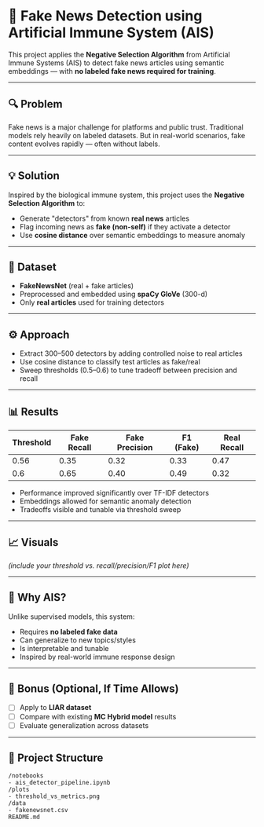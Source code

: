 # 🧠 Fake News Detection using Artificial Immune System (AIS)

This project applies the **Negative Selection Algorithm** from Artificial Immune Systems (AIS) to detect fake news articles using semantic embeddings — with **no labeled fake news required for training**.

---

## 🔍 Problem

Fake news is a major challenge for platforms and public trust. Traditional models rely heavily on labeled datasets. But in real-world scenarios, fake content evolves rapidly — often without labels.

---

## 💡 Solution

Inspired by the biological immune system, this project uses the **Negative Selection Algorithm** to:

- Generate "detectors" from known **real news** articles
- Flag incoming news as **fake (non-self)** if they activate a detector
- Use **cosine distance** over semantic embeddings to measure anomaly

---

## 🧪 Dataset

- **FakeNewsNet** (real + fake articles)
- Preprocessed and embedded using **spaCy GloVe** (300-d)
- Only **real articles** used for training detectors

---

## ⚙️ Approach

- Extract 300–500 detectors by adding controlled noise to real articles
- Use cosine distance to classify test articles as fake/real
- Sweep thresholds (0.5–0.6) to tune tradeoff between precision and recall

---

## 📊 Results

| Threshold | Fake Recall | Fake Precision | F1 (Fake) | Real Recall |
|-----------|-------------|----------------|-----------|--------------|
| 0.56      | 0.35        | 0.32           | 0.33      | 0.47         |
| 0.6       | 0.65        | 0.40           | 0.49      | 0.32         |

- Performance improved significantly over TF-IDF detectors
- Embeddings allowed for semantic anomaly detection
- Tradeoffs visible and tunable via threshold sweep

---

## 📈 Visuals

_(include your threshold vs. recall/precision/F1 plot here)_

---

## 🧬 Why AIS?

Unlike supervised models, this system:
- Requires **no labeled fake data**
- Can generalize to new topics/styles
- Is interpretable and tunable
- Inspired by real-world immune response design

---

## 🧩 Bonus (Optional, If Time Allows)

- [ ] Apply to **LIAR dataset**
- [ ] Compare with existing **MC Hybrid model** results
- [ ] Evaluate generalization across datasets

---

## 📂 Project Structure
```
/notebooks
- ais_detector_pipeline.ipynb
/plots
- threshold_vs_metrics.png
/data
- fakenewsnet.csv
README.md
```




